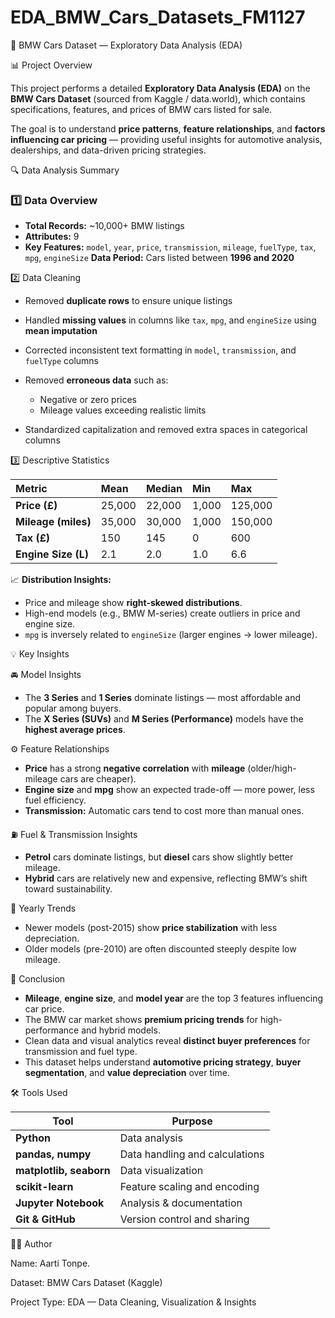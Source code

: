 # EDA_BMW_Cars_Datasets_FM1127
 🚗 BMW Cars Dataset — Exploratory Data Analysis (EDA)

 📊 Project Overview

This project performs a detailed **Exploratory Data Analysis (EDA)** on the **BMW Cars Dataset** (sourced from Kaggle / data.world), which contains specifications, features, and prices of BMW cars listed for sale.

The goal is to understand **price patterns**, **feature relationships**, and **factors influencing car pricing** — providing useful insights for automotive analysis, dealerships, and data-driven pricing strategies.


🔍 Data Analysis Summary

### 1️⃣ Data Overview

* **Total Records:** ~10,000+ BMW listings
* **Attributes:** 9
* **Key Features:**
  `model`, `year`, `price`, `transmission`, `mileage`, `fuelType`, `tax`, `mpg`, `engineSize`
   **Data Period:** Cars listed between **1996 and 2020**

2️⃣ Data Cleaning

* Removed **duplicate rows** to ensure unique listings
* Handled **missing values** in columns like `tax`, `mpg`, and `engineSize` using **mean imputation**
* Corrected inconsistent text formatting in `model`, `transmission`, and `fuelType` columns
* Removed **erroneous data** such as:

  * Negative or zero prices
  * Mileage values exceeding realistic limits
* Standardized capitalization and removed extra spaces in categorical columns

 3️⃣ Descriptive Statistics

| Metric              | Mean   | Median | Min   | Max     |
| :------------------ | :----- | :----- | :---- | :------ |
| **Price (£)**       | 25,000 | 22,000 | 1,000 | 125,000 |
| **Mileage (miles)** | 35,000 | 30,000 | 1,000 | 150,000 |
| **Tax (£)**         | 150    | 145    | 0     | 600     |
| **Engine Size (L)** | 2.1    | 2.0    | 1.0   | 6.6     |

📈 **Distribution Insights:**

* Price and mileage show **right-skewed distributions**.
* High-end models (e.g., BMW M-series) create outliers in price and engine size.
* `mpg` is inversely related to `engineSize` (larger engines → lower mileage).



 💡 Key Insights

 🚘 Model Insights

* The **3 Series** and **1 Series** dominate listings — most affordable and popular among buyers.
* The **X Series (SUVs)** and **M Series (Performance)** models have the **highest average prices**.

⚙️ Feature Relationships

* **Price** has a strong **negative correlation** with **mileage** (older/high-mileage cars are cheaper).
* **Engine size** and **mpg** show an expected trade-off — more power, less fuel efficiency.
* **Transmission:** Automatic cars tend to cost more than manual ones.

 ⛽ Fuel & Transmission Insights

* **Petrol** cars dominate listings, but **diesel** cars show slightly better mileage.
* **Hybrid** cars are relatively new and expensive, reflecting BMW’s shift toward sustainability.

 📆 Yearly Trends

* Newer models (post-2015) show **price stabilization** with less depreciation.
* Older models (pre-2010) are often discounted steeply despite low mileage.


 🧠 Conclusion

* **Mileage**, **engine size**, and **model year** are the top 3 features influencing car price.
* The BMW car market shows **premium pricing trends** for high-performance and hybrid models.
* Clean data and visual analytics reveal **distinct buyer preferences** for transmission and fuel type.
* This dataset helps understand **automotive pricing strategy**, **buyer segmentation**, and **value depreciation** over time.


 🛠️ Tools Used

| Tool                    | Purpose                        |
| ----------------------- | ------------------------------ |
| **Python**              | Data analysis                  |
| **pandas, numpy**       | Data handling and calculations |
| **matplotlib, seaborn** | Data visualization             |
| **scikit-learn**        | Feature scaling and encoding   |
| **Jupyter Notebook**    | Analysis & documentation       |
| **Git & GitHub**        | Version control and sharing    |


 👩‍💻 Author

Name: Aarti Tonpe.

Dataset: BMW Cars Dataset (Kaggle)

Project Type: EDA — Data Cleaning, Visualization & Insights


